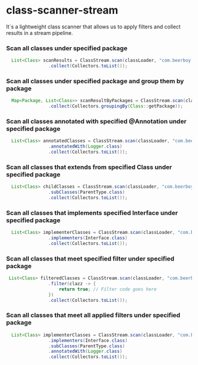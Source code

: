 # class-scanner-stream
It´s a lightweight class scanner that allows us to apply filters and collect results in a stream pipeline.

### Scan all classes under specified package
```java
  List<Class> scanResults = ClassStream.scan(classLoader, "com.beerboy.scanner")
                .collect(Collectors.toList());
```

### Scan all classes under specified package and group them by package
```java
  Map<Package, List<Class>> scanResultByPackages = ClassStream.scan(classLoader, "com.beerboy.scanner")
                .collect(Collectors.groupingBy(Class::getPackage));
```

### Scan all classes annotated with specified @Annotation under specified package
```java
  List<Class> annotatedClasses = ClassStream.scan(classLoader, "com.beerboy.scanner")
                .annotatedWith(Logger.class)
                .collect(Collectors.toList());
```

### Scan all classes that extends from specified Class under specified package
```java
  List<Class> childClasses = ClassStream.scan(classLoader, "com.beerboy.scanner")
                .subClasses(ParentType.class)
                .collect(Collectors.toList());
```

### Scan all classes that implements specified Interface under specified package
```java
  List<Class> implementerClasses = ClassStream.scan(classLoader, "com.beerboy.scanner")
                .implementers(Interface.class)
                .collect(Collectors.toList());
```

### Scan all classes that meet specified filter under specified package
```java
 List<Class> filteredClasses = ClassStream.scan(classLoader, "com.beerboy.scanner")
                .filter(clazz -> {
                    return true; // Filter code goes here
                })
                .collect(Collectors.toList());
```

### Scan all classes that meet all applied filters under specified package
```java
  List<Class> implementerClasses = ClassStream.scan(classLoader, "com.beerboy.scanner")
                .implementers(Interface.class)
                .subClasses(ParentType.class)
                .annotatedWith(Logger.class)
                .collect(Collectors.toList());
```
